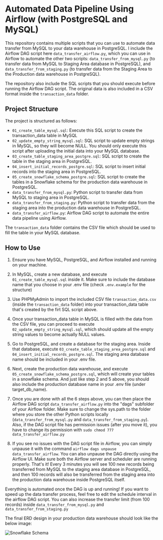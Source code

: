 # Automated Data Pipeline Using Airflow (with PostgreSQL and MySQL)

This repository contains multiple scripts that you can use to automate data transfer from MySQL to your data warehouse in PostgreSQL. I include the Airflow DAG script here `data_transfer_airflow.py`, which you can use in Airflow to automate the other two scripts: `data_transfer_from_mysql.py` (to transfer data from MySQL to Staging Area database in PostgreSQL), and `data_transfer_from_staging.py` (to transfer data from the Staging Area to the Production data warehouse in PostgreSQL).

The repository also include the SQL scripts that you should execute before running the Airflow DAG script. The original data is also included in a CSV format inside the `transaction_data` folder.

## Project Structure

The project is structured as follows:

- `01_create_table_mysql.sql`: Execute this SQL script to create the transaction_data table in MySQL
- `02_update_empty_string_mysql.sql`: SQL script to update empty strings in MySQL, so they will become NULL. You should only execute this script after uploading the initial data into your MySQL database.
- `03_create_table_staging_area_postgre.sql`: SQL script to create the table in the staging area in PostgreSQL.
- `04_insert_initial_records_postgre.sql`: SQL script to insert initial records into the staging area in PostgreSQL.
- `05_create_snowflake_schema_postgre.sql`: SQL script to create the tables in a Snowflake schema for the production data warehouse in PostgreSQL.
- `data_transfer_from_mysql.py`: Python script to transfer data from MySQL to staging area in PostgreSQL.
- `data_transfer_from_staging.py`: Python script to transfer data from the staging area into the production data warehouse in PostgreSQL.
- `data_transfer_airflow.py`: Airflow DAG script to automate the entire data pipeline using Airflow.

The `transaction_data` folder contains the CSV file which should be used to fill the table in your MySQL database.

## How to Use

1. Ensure you have MySQL, PostgreSQL, and Airflow installed and running on your machine.

2. In MySQL, create a new database, and execute `01_create_table_mysql.sql` inside it. Make sure to include the database name that you choose in your .env file (check `.env.example` for the structure)

3. Use PHPMyAdmin to import the included CSV file `transaction_data.csv` (inside the `transaction_data` folder) into your transaction_data table that's created by the firt SQL script above.

4. Once your transaction_data table in MySQL is filled with the data from the CSV file, you can proceed to execute `02_update_empty_string_mysql.sql`, which should update all the empty string values to become actually NULL values.

5. Go to PostgreSQL, and create a database for the staging area. Inside that database, execute `03_create_table_staging_area_postgre.sql` and `04_insert_initial_records_postgre.sql`. The staging area database name should be included in your .env file.

6. Next, create the production data warehouse, and execute `05_create_snowflake_schema_postgre.sql`, which will create your tables in a snowflake schema. And just like step 2 and 5 above, you should also include the production database name in your .env file (under target_db_name).

7. Once you are done with all the 6 steps above, you can then place the Airflow DAG script `data_transfer_airflow.py` into the "dags" subfolder of your Airflow folder. Make sure to change the sys.path to the folder where you store the other Python scripts locally (`data_transfer_from_mysql.py` and `data_transfer_from_staging.py`). Also, if the DAG script file has permission issues (after you move it), you have to change its permission with `sudo chmod 777 data_transfer_airflow.py`

8. If you see no issues with the DAG script file in Airflow, you can simply unpause it with the command `airflow dags unpause data_transfer_airflow`. You can also unpause the DAG directly using the Airflow UI. Make sure both the Airflow server and scheduler are running properly. That's it! Every 3 minutes you will see 100 new records being transferred from MySQL to the staging area database in PostgreSQL, and then 100 records will also be transferred from the staging area into the production data warehouse inside PostgreSQL itself. 

Everything is automated once the DAG is up and running! If you want to speed up the data transfer process, feel free to edit the schedule interval in the airflow DAG script. You can also increase the transfer limit (from 100 records) inside `data_transfer_from_mysql.py` and `data_transfer_from_staging.py`

The final ERD design in your production data warehouse should look like the below image:

![Snowflake Schema](snowflake_schema_erd.png)
